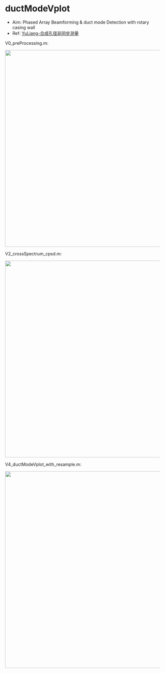 # ductModeVplot
- Aim: Phased Array Beamforming & duct mode Detection with rotary casing wall
- Ref: [YuLiang-合成孔径非同步测量](https://www.researchgate.net/profile/Liang-Yu-31)

V0_preProcessing.m:

<img src="https://cdn.mathpix.com/snip/images/bWRbMcVemtY8BTfBfjO66S5FU5BZo5AzfE0I36DBBU8.original.fullsize.png" width="640px">


V2_crossSpectrum_cpsd.m:

<img src="https://cdn.mathpix.com/snip/images/603N__624t4GKBu3Uv9hnE3ZrsBt3FQCgbpTbGLXRgE.original.fullsize.png"  width="640px">

V4_ductModeVplot_with_resample.m:

<img src="https://cdn.mathpix.com/snip/images/stLrOVF15qQx8FRaNFFYsa9HA0TlUFEkQ4DFFAx4qho.original.fullsize.png"  width="640px">

